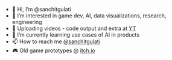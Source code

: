 - 👋 Hi, I’m @sanchitgulati
- 👀 I’m interested in game dev, AI, data visualizations, research, engineering
- 🎥 Uploading videos - code output and extra at [YT](https://www.youtube.com/channel/UCAc8wIa7x-ZD3M3OPrsdgSA)
- 🌱 I’m currently learning use cases of AI in products
- 📫 How to reach me [@sanchitgulati](https://twitter.com/sanchitgulati)
- 🎮 Old game prototypes @ [itch.io](https://sanchitgulati.itch.io/)
